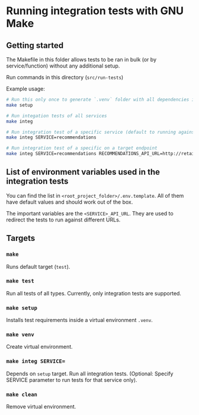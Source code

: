 # Running integration tests with GNU Make

## Getting started

The Makefile in this folder allows tests to be ran in bulk (or by service/function) without any additional setup.

Run commands in this directory (`src/run-tests`)

Example usage:

```sh
# Run this only once to generate `.venv` folder with all dependencies in all `integ` folders
make setup 

# Run integation tests of all services
make integ

# Run integration test of a specific service (default to running against local Docker container)
make integ SERVICE=recommendations

# Run integration test of a specific on a target endpoint
make integ SERVICE=recommendations RECOMMENDATIONS_API_URL=http://retai-LoadB-xxx-yyy.us-west-2.elb.amazonaws.com
```

## List of environment variables used in the integration tests

You can find the list in `<root_project_folder>/.env.template`. All of them have default values and should work out of the box.

The important variables are the `<SERVICE>_API_URL`. They are used to redirect the tests to run against different URLs.

## Targets

### `make`

Runs default target (`test`).

### `make test`

Run all tests of all types. Currently, only integration tests are supported.

### `make setup`

Installs test requirements inside a virtual environment `.venv`.

### `make venv`

Create virtual environment.

### `make integ SERVICE=`

Depends on `setup` target. Run all integration tests. (Optional: Specify SERVICE parameter to run tests for that service only).

### `make clean`

Remove virtual environment.
